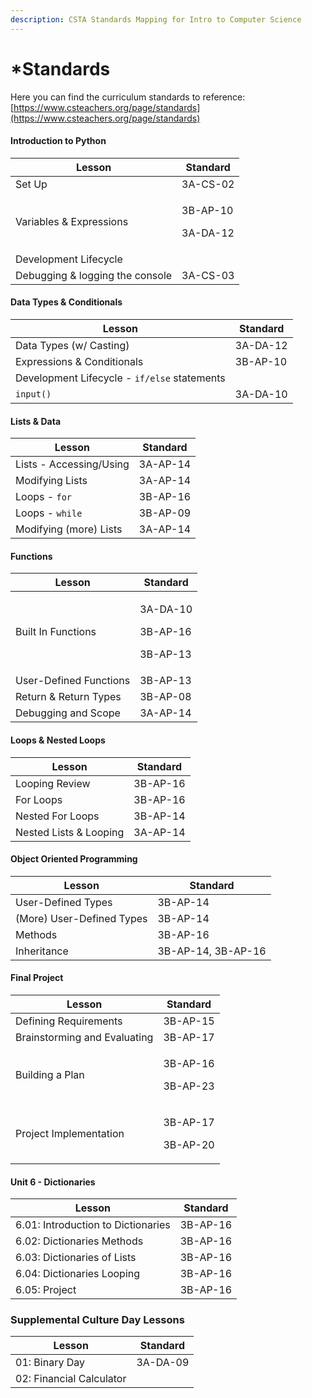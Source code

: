 ```yaml
---
description: CSTA Standards Mapping for Intro to Computer Science
---
```


# \*Standards

Here you can find the curriculum standards to reference: [https://www.csteachers.org/page/standards](https://www.csteachers.org/page/standards)

#### Introduction to Python

| Lesson                          | Standard                       |
| ------------------------------- | ------------------------------ |
| Set Up                          | 3A-CS-02                       |
| Variables & Expressions         | <p>3B-AP-10</p><p>3A-DA-12</p> |
| Development Lifecycle           |                                |
| Debugging & logging the console | 3A-CS-03                       |

#### &#x20;Data Types & Conditionals

| Lesson                                       | Standard |
| -------------------------------------------- | -------- |
| Data Types (w/ Casting)                      | 3A-DA-12 |
| Expressions & Conditionals                   | 3B-AP-10 |
| Development Lifecycle - `if/else` statements |          |
| `input()`                                    | 3A-DA-10 |

#### Lists & Data

| Lesson                  | Standard |
| ----------------------- | -------- |
| Lists - Accessing/Using | 3A-AP-14 |
| Modifying Lists         | 3A-AP-14 |
| Loops - `for`           | 3B-AP-16 |
| Loops - `while`         | 3B-AP-09 |
| Modifying (more) Lists  | 3A-AP-14 |

#### Functions

| Lesson                 | Standard                                      |
| ---------------------- | --------------------------------------------- |
| Built In Functions     | <p>3A-DA-10</p><p>3B-AP-16</p><p>3B-AP-13</p> |
| User-Defined Functions | 3B-AP-13                                      |
| Return & Return Types  | 3B-AP-08                                      |
| Debugging and Scope    | 3A-AP-14                                      |

#### Loops & Nested Loops

| Lesson                 | Standard |
| ---------------------- | -------- |
| Looping Review         | 3B-AP-16 |
| For Loops              | 3B-AP-16 |
| Nested For Loops       | 3B-AP-14 |
| Nested Lists & Looping | 3A-AP-14 |

#### Object Oriented Programming

| Lesson                    | Standard           |
| ------------------------- | ------------------ |
| User-Defined Types        | 3B-AP-14           |
| (More) User-Defined Types | 3B-AP-14           |
| Methods                   | 3B-AP-16           |
| Inheritance               | 3B-AP-14, 3B-AP-16 |

#### Final Project

| Lesson                       | Standard                       |
| ---------------------------- | ------------------------------ |
| Defining Requirements        | 3B-AP-15                       |
| Brainstorming and Evaluating | 3B-AP-17                       |
| Building a Plan              | <p>3B-AP-16</p><p>3B-AP-23</p> |
| Project Implementation       | <p>3B-AP-17</p><p>3B-AP-20</p> |

#### Unit 6 - Dictionaries

| Lesson                             | Standard |
| ---------------------------------- | -------- |
| 6.01: Introduction to Dictionaries | 3B-AP-16 |
| 6.02: Dictionaries Methods         | 3B-AP-16 |
| 6.03: Dictionaries of Lists        | 3B-AP-16 |
| 6.04: Dictionaries Looping         | 3B-AP-16 |
| 6.05: Project                      | 3B-AP-16 |

### Supplemental Culture Day Lessons

| Lesson                   | Standard |
| ------------------------ | -------- |
| 01: Binary Day           | 3A-DA-09 |
| 02: Financial Calculator |          |
